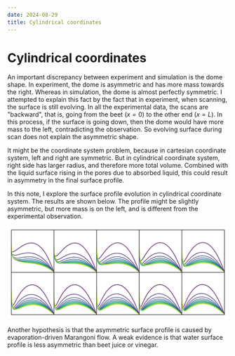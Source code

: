 ```yaml
---
date: 2024-08-29
title: Cylindrical coordinates
---
```


# Cylindrical coordinates

An important discrepancy between experiment and simulation is the dome shape. In experiment, the dome is asymmetric and has more mass towards the right. Whereas in simulation, the dome is almost perfectly symmetric. I attempted to explain this fact by the fact that in experiment, when scanning, the surface is still evolving. In all the experimental data, the scans are "backward", that is, going from the beet ($x=0$) to the other end ($x=L$). In this process, if the surface is going down, then the dome would have more mass to the left, contradicting the observation. So evolving surface during scan does not explain the asymmetric shape.

It might be the coordinate system problem, because in cartesian coordinate system, left and right are symmetric. But in cylindrical coordinate system, right side has larger radius, and therefore more total volume. Combined with the liquid surface rising in the pores due to absorbed liquid, this could result in asymmetry in the final surface profile. 

In this note, I explore the surface profile evolution in cylindrical coordinate system. The results are shown below. The profile might be slightly asymmetric, but more mass is on the left, and is different from the experimental observation.

<img src="/assets/images/2024/08/cylindrical-coordinates.png" width=700px>

Another hypothesis is that the asymmetric surface profile is caused by evaporation-driven Marangoni flow. A weak evidence is that water surface profile is less asymmetric than beet juice or vinegar.